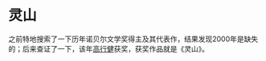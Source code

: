 # 灵山


之前特地搜索了一下历年诺贝尔文学奖得主及其代表作，结果发现2000年是缺失的；后来查证了一下，该年[高行健](https://zh.wikipedia.org/wiki/%E9%AB%98%E8%A1%8C%E5%81%A5)获奖，获奖作品就是《灵山》。  



